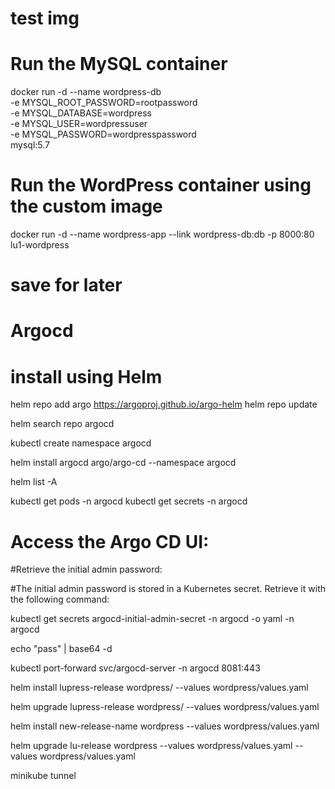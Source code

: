 
# test img

# Run the MySQL container
docker run -d --name wordpress-db \
  -e MYSQL_ROOT_PASSWORD=rootpassword \
  -e MYSQL_DATABASE=wordpress \
  -e MYSQL_USER=wordpressuser \
  -e MYSQL_PASSWORD=wordpresspassword \
  mysql:5.7

# Run the WordPress container using the custom image
docker run -d --name wordpress-app --link wordpress-db:db -p 8000:80 lu1-wordpress


# save for later
<!-- helm install argocd -n argocd --create-namespace argo/argo-cd --version 3.35.4 -f terraform/values/argocd.yaml -->

# Argocd 

# install using Helm

helm repo add argo https://argoproj.github.io/argo-helm
helm repo update

helm search repo argocd 

kubectl create namespace argocd


helm install argocd argo/argo-cd --namespace argocd

helm list -A 

kubectl get pods -n argocd
kubectl get secrets -n argocd


#  Access the Argo CD UI:

<!-- kubectl port-forward svc/argocd-server -n argocd 8080:443 -->

#Retrieve the initial admin password:

#The initial admin password is stored in a Kubernetes secret. Retrieve it with the following command:


<!-- kubectl get secret argocd-initial-admin-secret -n argocd -o jsonpath="{.data.password}" | base64 -d -->

kubectl get secrets argocd-initial-admin-secret -n argocd -o yaml -n argocd

echo "pass" | base64 -d


 <!-- kubectl port-forward svc/argocd-server -n argocd 8081:80 -->
 kubectl port-forward svc/argocd-server -n argocd 8081:443






helm install lupress-release wordpress/ --values wordpress/values.yaml

helm upgrade lupress-release wordpress/ --values wordpress/values.yaml

helm install new-release-name wordpress --values wordpress/values.yaml




helm upgrade lu-release wordpress --values wordpress/values.yaml --values wordpress/values.yaml 



minikube tunnel